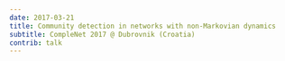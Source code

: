 ```yaml
---
date: 2017-03-21
title: Community detection in networks with non-Markovian dynamics 
subtitle: CompleNet 2017 @ Dubrovnik (Croatia)
contrib: talk
---
```



